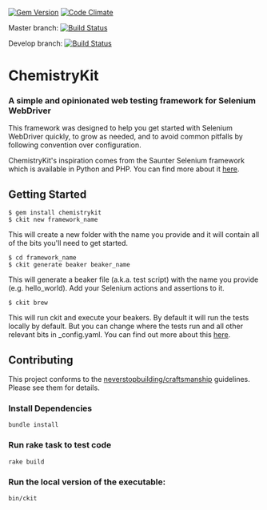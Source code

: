 [![Gem Version](https://badge.fury.io/rb/chemistrykit.png)](http://badge.fury.io/rb/chemistrykit)
[![Code Climate](https://codeclimate.com/github/arrgyle/chemistrykit.png)](https://codeclimate.com/github/arrgyle/chemistrykit)

Master branch: [![Build Status](https://travis-ci.org/arrgyle/chemistrykit.png?branch=master)](https://travis-ci.org/jrobertfox/chef-broiler-platter)

Develop branch: [![Build Status](https://travis-ci.org/arrgyle/chemistrykit.png?branch=develop)](https://travis-ci.org/jrobertfox/chef-broiler-platter)

ChemistryKit
============================================================

### A simple and opinionated web testing framework for Selenium WebDriver

This framework was designed to help you get started with Selenium WebDriver quickly, to grow as needed, and to avoid common pitfalls by following convention over configuration.

ChemistryKit's inspiration comes from the Saunter Selenium framework which is available in Python and PHP. You can find more about it [here](http://element34.ca/products/saunter).

## Getting Started

    $ gem install chemistrykit
    $ ckit new framework_name

This will create a new folder with the name you provide and it will contain all of the bits you'll need to get started.

    $ cd framework_name
    $ ckit generate beaker beaker_name

This will generate a beaker file (a.k.a. test script) with the name you provide (e.g. hello_world). Add your Selenium actions and assertions to it.

    $ ckit brew

This will run ckit and execute your beakers. By default it will run the tests locally by default. But you can change where the tests run and all other relevant bits in \_config.yaml. You can find out more about this [here](https://github.com/arrgyle/chemistrykit/wiki/Configs).


## Contributing

This project conforms to the [neverstopbuilding/craftsmanship](https://github.com/neverstopbuilding/craftsmanship) guidelines. Please see them for details.

### Install Dependencies

    bundle install

### Run rake task to test code

    rake build

### Run the local version of the executable:

    bin/ckit
